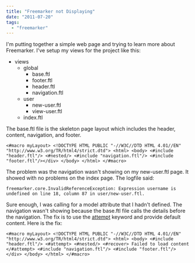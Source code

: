 ```yaml
---
title: "Freemarker not Displaying"
date: "2011-07-20"
tags: 
  - "freemarker"
---
```


I'm putting together a simple web page and trying to learn more about Freemarker. I've setup my views for the project like this:

- views
    - global
        - base.ftl
        - footer.ftl
        - header.ftl
        - navigation.ftl
    - user
        - new-user.ftl
        - view-user.ftl
    - index.ftl

The base.ftl file is the skeleton page layout which includes the header, content, navigation, and footer.

`<#macro myLayout> <!DOCTYPE HTML PUBLIC "-//W3C//DTD HTML 4.01//EN" "http://www.w3.org/TR/html4/strict.dtd"> <html> <body> <#include "header.ftl"/> <#nested/> <#include "navigation.ftl"/> <#include "footer.ftl"/></div> </body> </html> </#macro>`

The problem was the navigation wasn't showing on my new-user.ftl page. It showed with no problems on the index page. The logfile said:

`freemarker.core.InvalidReferenceException: Expression username is undefined on line 18, column 87 in user/new-user.ftl.`

Sure enough, I was calling for a model attribute that I hadn't defined. The navigation wasn't showing because the base.ftl file calls the details before the navigation. The fix is to use the [attempt](http://freemarker.org/docs/ref_directive_attempt.html) keyword and provide default content. Here is the fix:

`<#macro myLayout> <!DOCTYPE HTML PUBLIC "-//W3C//DTD HTML 4.01//EN" "http://www.w3.org/TR/html4/strict.dtd"> <html> <body> <#include "header.ftl"/> <#attempt> <#nested/> <#recover> Failed to load content </#attempt> <#include "navigation.ftl"/> <#include "footer.ftl"/></div> </body> </html> </#macro>`
